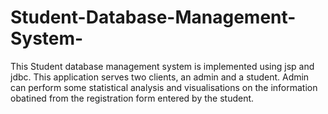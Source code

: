 # Student-Database-Management-System-
This Student database management system is implemented using jsp and jdbc.
This application serves two clients, an admin and a student.
Admin can perform some statistical analysis and visualisations on the information obatined from the registration form entered by the student.


